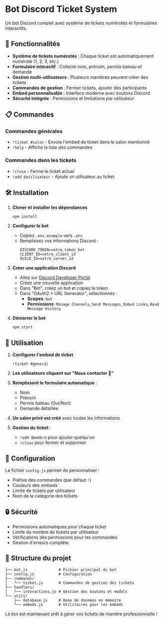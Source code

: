 # Bot Discord Ticket System

Un bot Discord complet avec système de tickets numérotés et formulaires interactifs.

## 🚀 Fonctionnalités

- **Système de tickets numérotés** : Chaque ticket est automatiquement numéroté (1, 2, 3, etc.)
- **Formulaire interactif** : Collecte nom, prénom, permis bateau et demande
- **Gestion multi-utilisateurs** : Plusieurs membres peuvent créer des tickets
- **Commandes de gestion** : Fermer tickets, ajouter des participants
- **Embed personnalisable** : Interface moderne avec boutons Discord
- **Sécurité intégrée** : Permissions et limitations par utilisateur

## 📋 Commandes

### Commandes générales
- `!ticket #salon` - Envoie l'embed de ticket dans le salon mentionné
- `!help` - Affiche la liste des commandes

### Commandes dans les tickets
- `!close` - Ferme le ticket actuel
- `!add @utilisateur` - Ajoute un utilisateur au ticket

## 🛠️ Installation

1. **Cloner et installer les dépendances**
   ```bash
   npm install
   ```

2. **Configurer le bot**
   - Copiez `.env.example` vers `.env`
   - Remplissez vos informations Discord :
     ```env
     DISCORD_TOKEN=votre_token_bot
     CLIENT_ID=votre_client_id
     GUILD_ID=votre_server_id
     ```

3. **Créer une application Discord**
   - Allez sur [Discord Developer Portal](https://discord.com/developers/applications)
   - Créez une nouvelle application
   - Dans "Bot", créez un bot et copiez le token
   - Dans "OAuth2 > URL Generator", sélectionnez :
     - **Scopes**: `bot`
     - **Permissions**: `Manage Channels`, `Send Messages`, `Embed Links`, `Read Message History`

4. **Démarrer le bot**
   ```bash
   npm start
   ```

## 📖 Utilisation

1. **Configurer l'embed de ticket**
   ```
   !ticket #general
   ```
   
2. **Les utilisateurs cliquent sur "Nous contacter 📩"**

3. **Remplissent le formulaire automatique** :
   - Nom
   - Prénom  
   - Permis bateau (Oui/Non)
   - Demande détaillée

4. **Un salon privé est créé** avec toutes les informations

5. **Gestion du ticket** :
   - `!add @membre` pour ajouter quelqu'un
   - `!close` pour fermer et supprimer

## 🔧 Configuration

Le fichier `config.js` permet de personnaliser :
- Préfixe des commandes (par défaut `!`)
- Couleurs des embeds
- Limite de tickets par utilisateur
- Nom de la catégorie des tickets

## 🔒 Sécurité

- Permissions automatiques pour chaque ticket
- Limite du nombre de tickets par utilisateur
- Vérifications des permissions pour les commandes
- Gestion d'erreurs complète

## 📝 Structure du projet

```
├── bot.js              # Fichier principal du bot
├── config.js           # Configuration
├── commands/
│   └── ticket.js       # Commandes de gestion des tickets
├── handlers/
│   └── interactions.js # Gestion des boutons et modals
└── utils/
    ├── database.js     # Base de données en mémoire
    └── embeds.js       # Utilitaires pour les embeds
```

Le bot est maintenant prêt à gérer vos tickets de manière professionnelle !